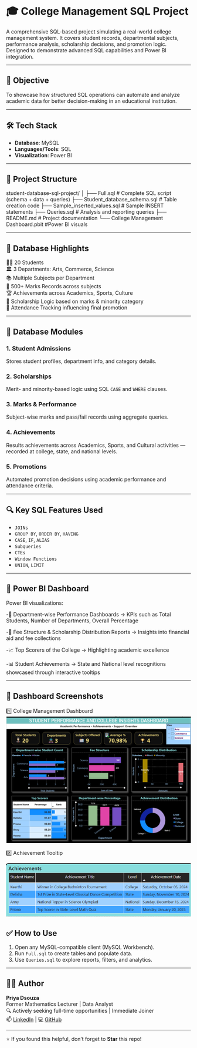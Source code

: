 # 🎓 College Management SQL Project

A comprehensive SQL-based project simulating a real-world college management system. It covers student records, departmental subjects, performance analysis, scholarship decisions, and promotion logic. Designed to demonstrate advanced SQL capabilities and Power BI integration.

---

## 📌 Objective

To showcase how structured SQL operations can automate and analyze academic data for better decision-making in an educational institution.

---

## 🛠️ Tech Stack

- **Database**: MySQL  
- **Languages/Tools**: SQL  
- **Visualization**: Power BI 

---

## 📁 Project Structure

student-database-sql-project/
│
├── Full.sql # Complete SQL script (schema + data + queries)
├── Student_database_schema.sql # Table creation code
├── Sample_inserted_values.sql # Sample INSERT statements
├── Queries.sql # Analysis and reporting queries
├── README.md # Project documentation
└── College Management Dashboard.pbit #Power BI visuals 

---

## 🧠 Database Highlights

👨‍🎓 20 Students  
🏛️ 3 Departments: Arts, Commerce, Science  
📚 Multiple Subjects per Department  
📝 500+ Marks Records across subjects  
🏆 Achievements across Academics, Sports, Culture  
🧾 Scholarship Logic based on marks & minority category  
📅 Attendance Tracking influencing final promotion  

---

## 🧱 Database Modules

### 1. Student Admissions
Stores student profiles, department info, and category details.

### 2. Scholarships
Merit- and minority-based logic using SQL `CASE` and `WHERE` clauses.

### 3. Marks & Performance
Subject-wise marks and pass/fail records using aggregate queries.

### 4. Achievements
Results achievements across Academics, Sports, and Cultural activities — recorded at college, state, and national levels.

### 5. Promotions
Automated promotion decisions using academic performance and attendance criteria.

---

## 🔍 Key SQL Features Used

- `JOINs`  
- `GROUP BY`, `ORDER BY`, `HAVING`  
- `CASE`, `IF`, `ALIAS`  
- `Subqueries`  
- `CTEs`  
- `Window Functions`  
- `UNION`, `LIMIT`

---

## 🔮 Power BI Dashboard

Power BI visualizations:

-🎯 Department-wise Performance Dashboards → KPIs such as Total Students, Number of Departments, Overall Percentage

-🧾 Fee Structure & Scholarship Distribution Reports → Insights into financial aid and fee collections

-📈 Top Scorers of the College → Highlighting academic excellence

-📊 Student Achievements → State and National level recognitions showcased through interactive tooltips

---
## 📸 Dashboard Screenshots

1️⃣ College Management Dashboard 
![College Management Dashboard](Screenshots/college_management_dashboard.png)

2️⃣ Achievement Tooltip 


![Achievement Tooltip](Screenshots/achievement_tooltip.png)

## ✅ How to Use

1. Open any MySQL-compatible client (MySQL Workbench).
2. Run `Full.sql` to create tables and populate data.
3. Use `Queries.sql` to explore reports, filters, and analytics.

---

## 🧑‍🎓 Author

**Priya Dsouza**  
Former Mathematics Lecturer | Data Analyst  
🔍 Actively seeking full-time opportunities | Immediate Joiner  
📫 [LinkedIn](https://www.linkedin.com/priya-dsouza-3a50a8257/) | 💻 [GitHub](https://github.com/priyadsouza-data)

---

⭐ If you found this helpful, don’t forget to **Star** this repo!


